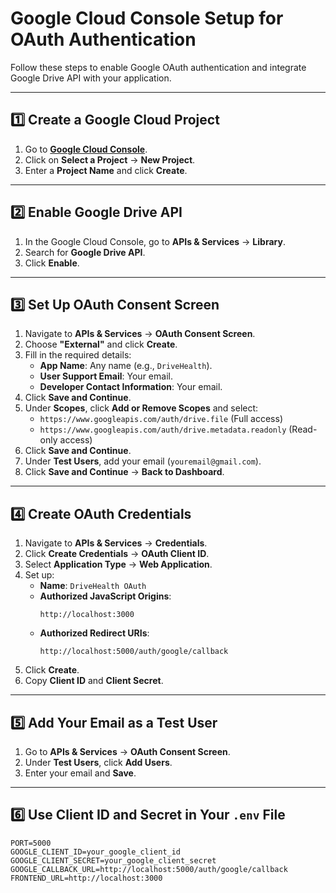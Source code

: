 # Google Cloud Console Setup for OAuth Authentication

Follow these steps to enable Google OAuth authentication and integrate Google Drive API with your application.

---

## **1️⃣ Create a Google Cloud Project**

1. Go to **[Google Cloud Console](https://console.cloud.google.com/)**.
2. Click on **Select a Project** → **New Project**.
3. Enter a **Project Name** and click **Create**.

---

## **2️⃣ Enable Google Drive API**

1. In the Google Cloud Console, go to **APIs & Services** → **Library**.
2. Search for **Google Drive API**.
3. Click **Enable**.

---

## **3️⃣ Set Up OAuth Consent Screen**

1. Navigate to **APIs & Services** → **OAuth Consent Screen**.
2. Choose **"External"** and click **Create**.
3. Fill in the required details:
   - **App Name**: Any name (e.g., `DriveHealth`).
   - **User Support Email**: Your email.
   - **Developer Contact Information**: Your email.
4. Click **Save and Continue**.
5. Under **Scopes**, click **Add or Remove Scopes** and select:
   - `https://www.googleapis.com/auth/drive.file` (Full access)
   - `https://www.googleapis.com/auth/drive.metadata.readonly` (Read-only access)
6. Click **Save and Continue**.
7. Under **Test Users**, add your email (`youremail@gmail.com`).
8. Click **Save and Continue** → **Back to Dashboard**.

---

## **4️⃣ Create OAuth Credentials**

1. Navigate to **APIs & Services** → **Credentials**.
2. Click **Create Credentials** → **OAuth Client ID**.
3. Select **Application Type** → **Web Application**.
4. Set up:
   - **Name**: `DriveHealth OAuth`
   - **Authorized JavaScript Origins**:
     ```
     http://localhost:3000
     ```
   - **Authorized Redirect URIs**:
     ```
     http://localhost:5000/auth/google/callback
     ```
5. Click **Create**.
6. Copy **Client ID** and **Client Secret**.

---

## **5️⃣ Add Your Email as a Test User**

1. Go to **APIs & Services** → **OAuth Consent Screen**.
2. Under **Test Users**, click **Add Users**.
3. Enter your email and **Save**.

---

## **6️⃣ Use Client ID and Secret in Your `.env` File**

```env
PORT=5000
GOOGLE_CLIENT_ID=your_google_client_id
GOOGLE_CLIENT_SECRET=your_google_client_secret
GOOGLE_CALLBACK_URL=http://localhost:5000/auth/google/callback
FRONTEND_URL=http://localhost:3000
```
